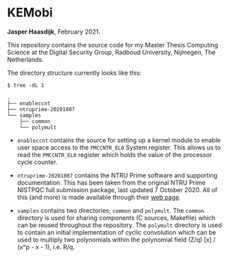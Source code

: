 # KEMobi

**Jasper Haasdijk**, February 2021.

This repository contains the source code for my Master Thesis Computing Science
at the Digital Security Group, Radboud University, Nijmegen, The Netherlands.

The directory structure currently looks like this:

```
$ tree -dL 1

.
├── enableccnt
├── ntruprime-20201007
└── samples
    ├── common
    └── polymult
```

- `enableccnt` contains the source for setting up a kernel module to enable
user space access to the `PMCCNTR_EL0` System register. This allows us to
read the `PMCCNTR_EL0` register which holds the value of the processor cycle
counter.

- `ntruprime-20201007` contains the NTRU Prime software and supporting
documentation. This has been taken from the original NTRU Prime NISTPQC full
submission package, last updated 7 October 2020. All of this (and more) is
made available through their [web page](https://ntruprime.cr.yp.to/).

- `samples` contains two directories; `common` and `polymult`. The `common`
directory is used for sharing components (C sources, Makefile) which can be
reused throughout the repository. The `polymult` directory is used to contain
an initial implementation of cyclic convolution which can be used to multiply
two polynomials within the polynomial field (Z/q) [x] / (x^p - x - 1), i.e.
R/q.